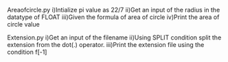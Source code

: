 Areaofcircle.py
    i)Intialize pi value as 22/7
    ii)Get an input of the radius in the datatype of FLOAT
    iii)Given the formula of area of circle
    iv)Print the area of circle value
    
Extension.py
    i)Get an input of the filename
    ii)Using SPLIT condition split the extension from the dot(.) operator.
    iii)Print the extension file using the condition f[-1]
